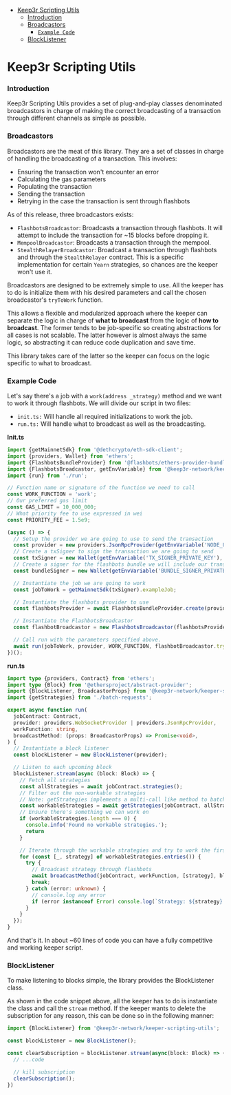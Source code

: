 - [Keep3r Scripting Utils](#keep3r-scripting-utils)
    + [Introduction](#introduction)
    + [Broadcastors](#broadcastors)
      + [`Example Code`](#example-code)
  * [BlockListener](#blockListener)
# Keep3r Scripting Utils


### Introduction

Keep3r Scripting Utils provides a set of plug-and-play classes denominated broadcastors in charge of making the correct broadcasting of a transaction through different channels as simple as possible.

### Broadcastors

Broadcastors are the meat of this library. They are a set of classes in charge of handling the broadcasting of a transaction. This involves: 

- Ensuring the transaction won't encounter an error 
- Calculating the gas parameters
- Populating the transaction
- Sending the transaction
- Retrying in the case the transaction is sent through flashbots

As of this release, three broadcastors exists:
- `FlashbotsBroadcastor`: Broadcasts a transaction through flashbots. It will attempt to include the transaction for ~15 blocks before dropping it.
- `MempoolBroadcastor`: Broadcasts a transaction through the mempool.
- `StealthRelayerBroadcastor`: Broadcast a transaction through flashbots and through the `StealthRelayer` contract. This is a specific implementation for certain `Yearn` strategies, so chances are the keeper won't use it.

Broadcastors are designed to be extremely simple to use. All the keeper has to do is initialize them with his desired parameters and call the chosen broadcastor's `tryToWork` function. 

This allows a flexible and modularized approach where the keeper can separate the logic in charge of **what to broadcast** from the logic of **how to broadcast**. The former tends to be job-specific so creating abstractions for all cases is not scalable. The latter however is almost always the same logic, so abstracting it can reduce code duplication and save time.

This library takes care of the latter so the keeper can focus on the logic specific to what to broadcast.

### Example Code

Let's say there's a job with a `work(address _strategy)` method and we want to work it through flashbots. We will divide our script in two files:
- `init.ts:` Will handle all required initializations to work the job.
- `run.ts:` Will handle what to broadcast as well as the broadcasting.

**Init.ts**
```typescript
import {getMainnetSdk} from '@dethcrypto/eth-sdk-client';
import {providers, Wallet} from 'ethers';
import {FlashbotsBundleProvider} from '@flashbots/ethers-provider-bundle';
import {FlashbotsBroadcastor, getEnvVariable} from '@keep3r-network/keeper-scripting-utils';
import {run} from './run';

// Function name or signature of the function we need to call
const WORK_FUNCTION = 'work';
// Our preferred gas limit
const GAS_LIMIT = 10_000_000;
// What priority fee to use expressed in wei
const PRIORITY_FEE = 1.5e9;

(async () => {
  // Setup the provider we are going to use to send the transaction
  const provider = new providers.JsonRpcProvider(getEnvVariable('NODE_URI_MAINNET'));
  // Create a txSigner to sign the transaction we are going to send
  const txSigner = new Wallet(getEnvVariable('TX_SIGNER_PRIVATE_KEY'), provider);
  // Create a signer for the flashbots bundle we will include our transaction in
  const bundleSigner = new Wallet(getEnvVariable('BUNDLE_SIGNER_PRIVATE_KEY'), provider);

  // Instantiate the job we are going to work
  const jobToWork = getMainnetSdk(txSigner).exampleJob;

  // Instantiate the flashbots provider to use
  const flashbotsProvider = await FlashbotsBundleProvider.create(provider, bundleSigner);

  // Instantiate the FlashbotsBroadcastor
  const flashbotBroadcastor = new FlashbotsBroadcastor(flashbotsProvider, PRIORITY_FEE, GAS_LIMIT);

  // Call run with the parameters specified above.
  await run(jobToWork, provider, WORK_FUNCTION, flashbotBroadcastor.tryToWorkOnFlashbots.bind(flashbotBroadcastor));
})();
```

**run.ts**
```typescript
import type {providers, Contract} from 'ethers';
import type {Block} from '@ethersproject/abstract-provider';
import {BlockListener, BroadcastorProps} from '@keep3r-network/keeper-scripting-utils';
import {getStrategies} from './batch-requests';

export async function run(
  jobContract: Contract,
  provider: providers.WebSocketProvider | providers.JsonRpcProvider,
  workFunction: string,
  broadcastMethod: (props: BroadcastorProps) => Promise<void>,
) {
  // Instantiate a block listener
  const blockListener = new BlockListener(provider);

  // Listen to each upcoming block
  blockListener.stream(async (block: Block) => {
    // Fetch all strategies
    const allStrategies = await jobContract.strategies();
    // Filter out the non-workable strategies
    // Note: getStrategies implements a multi-call like method to batch many requests into one
    const workableStrategies = await getStrategies(jobContract, allStrategies);
    // Ensure there's something we can work on 
    if (workableStrategies.length === 0) {
      console.info('Found no workable strategies.');
      return
    }

    // Iterate through the workable strategies and try to work the first one
    for (const [_, strategy] of workableStrategies.entries()) {
      try {
        // Broadcast strategy through flashbots
        await broadcastMethod(jobContract, workFunction, [strategy], block);
        break;
      } catch (error: unknown) {
        // console.log any error
        if (error instanceof Error) console.log(`Strategy: ${strategy} failed with:`, error.message);
      }
    }
  });
}
```

And that's it. In about ~60 lines of code you can have a fully competitive and working keeper script.

### BlockListener

To make listening to blocks simple, the library provides the BlockListener class. 

As shown in the code snippet above, all the keeper has to do is instantiate the class and call the `stream` method. If the keeper wants to delete the subscription for any reason, this can be done so in the following manner:

```typescript
import {BlockListener} from '@keep3r-network/keeper-scripting-utils';

const blockListener = new BlockListener();

const clearSubscription = blockListener.stream(async(block: Block) => {
  // ...code

  // kill subscription
  clearSubscription();
})



```